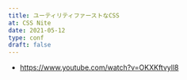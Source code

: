 ```yaml
---
title: ユーティリティファーストなCSS
at: CSS Nite
date: 2021-05-12
type: conf
draft: false
---
```


- https://www.youtube.com/watch?v=OKXKftvyll8
